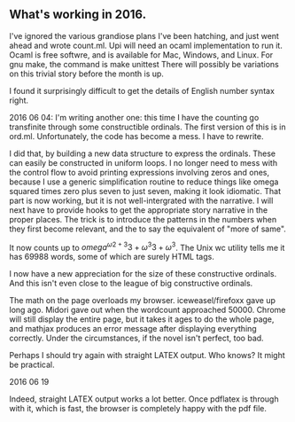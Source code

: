 
## What's working in 2016.

I've ignored the various grandiose plans I've been hatching, and just went ahead and wrote count.ml.  Upi will need an ocaml implementation to run it.  Ocaml is free softwre, and is available for Mac, Windows, and Linux.  For gnu make, the command is
     make unittest
There will possibly be variations on this trivial story before the month is up.

I found it surprisingly difficult to get the details of English number syntax right.

2016 06 04: I'm writing another one: this time I have the counting go transfinite through some constructible ordinals.  The first version of this is in ord.ml.  Unfortunately, the code has become a mess.  I have to rewrite.

I did that, by building a new data structure to express the ordinals.  These can easily be constructed in uniform loops.  I no longer need to mess with the control flow to avoid printing expressions involving zeros and ones, because I use a generic simplification routine to reduce things like omega squared times zero plus seven to just seven, making it look idiomatic.  That part is now working, but it is not well-intergrated with the narrative.  I will next have to provide hooks to get the appropriate story narrative in the proper places.  The trick is to introduce the patterns in the numbers when they first become relevant, and the to say the equivalent of "more of same".

It now counts up to  $omega^{\omega 2+3} 3+\omega^{3} 3+\omega^{3}$.
The Unix wc utility tells me it has 69988 words, some of which are surely HTML tags.

I now have a new appreciation for the size of these constructive ordinals.  And this isn't even close to the league of big constructive ordinals.

The math on the page overloads my browser.  iceweasel/firefoxx gave up long ago.  Midori gave out when the wordcount approached 50000.  Chrome will still display the entire page, but it takes it ages to do the whole page, and mathjax produces an error message after displaying everything correctly.  Under the circumstances, if the novel isn't perfect, too bad.

Perhaps I should try again with straight LATEX output.  Who knows?  It might be practical.

2016 06 19

Indeed, straight LATEX output works a lot better.  Once pdflatex is through with it, which is fast, the browser is completely happy with the pdf file.

